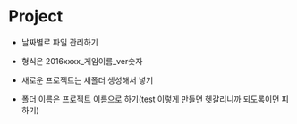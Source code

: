 # Project

 - 날짜별로 파일 관리하기
 - 형식은 2016xxxx_게임이름_ver숫자
 
 - 새로운 프로젝트는 새폴더 생성해서 넣기
 - 폴더 이름은 프로젝트 이름으로 하기(test 이렇게 만들면 헷갈리니까 되도록이면 피하기) 
